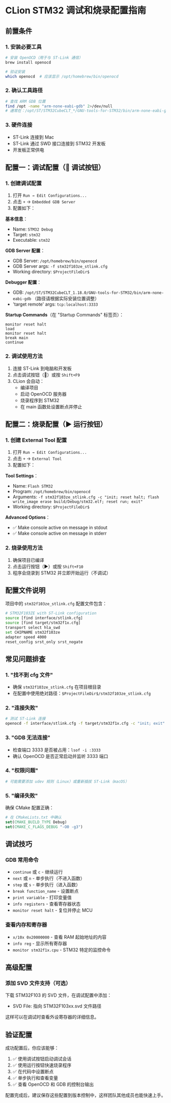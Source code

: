 # CLion STM32 调试和烧录配置指南

## 前置条件

### 1. 安装必要工具
```bash
# 安装 OpenOCD（用于与 ST-Link 通信）
brew install openocd

# 验证安装
which openocd  # 应该显示 /opt/homebrew/bin/openocd
```

### 2. 确认工具路径
```bash
# 查找 ARM GDB 位置
find /opt -name "arm-none-eabi-gdb" 2>/dev/null
# 通常在：/opt/ST/STM32CubeCLT_*/GNU-tools-for-STM32/bin/arm-none-eabi-gdb
```

### 3. 硬件连接
- ST-Link 连接到 Mac
- ST-Link 通过 SWD 接口连接到 STM32 开发板
- 开发板正常供电

## 配置一：调试配置（🐛 调试按钮）

### 1. 创建调试配置
1. 打开 `Run → Edit Configurations...`
2. 点击 `+` → `Embedded GDB Server`
3. 配置如下：

**基本信息**：
- Name: `STM32 Debug`
- Target: `stm32`
- Executable: `stm32`

**GDB Server 配置**：
- GDB Server: `/opt/homebrew/bin/openocd`
- GDB Server args: `-f stm32f103ze_stlink.cfg`
- Working directory: `$ProjectFileDir$`

**Debugger 配置**：
- GDB: `/opt/ST/STM32CubeCLT_1.18.0/GNU-tools-for-STM32/bin/arm-none-eabi-gdb`
  （路径请根据实际安装位置调整）
- 'target remote' args: `tcp:localhost:3333`

**Startup Commands**（在 "Startup Commands" 标签页）：
```
monitor reset halt
load
monitor reset halt
break main
continue
```

### 2. 调试使用方法
1. 连接 ST-Link 到电脑和开发板
2. 点击调试按钮（🐛）或按 `Shift+F9`
3. CLion 会自动：
   - 编译项目
   - 启动 OpenOCD 服务器
   - 烧录程序到 STM32
   - 在 main 函数处设置断点并停止

## 配置二：烧录配置（▶️ 运行按钮）

### 1. 创建 External Tool 配置
1. 打开 `Run → Edit Configurations...`
2. 点击 `+` → `External Tool`
3. 配置如下：

**Tool Settings**：
- Name: `Flash STM32`
- Program: `/opt/homebrew/bin/openocd`
- Arguments: `-f stm32f103ze_stlink.cfg -c "init; reset halt; flash write_image erase build/Debug/stm32.elf; reset run; exit"`
- Working directory: `$ProjectFileDir$`

**Advanced Options**：
- ✅ Make console active on message in stdout
- ✅ Make console active on message in stderr

### 2. 烧录使用方法
1. 确保项目已编译
2. 点击运行按钮（▶️）或按 `Shift+F10`
3. 程序会烧录到 STM32 并立即开始运行（不调试）

## 配置文件说明

项目中的 `stm32f103ze_stlink.cfg` 配置文件包含：
```bash
# STM32F103ZE with ST-Link configuration
source [find interface/stlink.cfg]
source [find target/stm32f1x.cfg]
transport select hla_swd
set CHIPNAME stm32f103ze
adapter speed 4000
reset_config srst_only srst_nogate
```

## 常见问题排查

### 1. "找不到 cfg 文件"
- 确保 `stm32f103ze_stlink.cfg` 在项目根目录
- 在配置中使用绝对路径：`$ProjectFileDir$/stm32f103ze_stlink.cfg`

### 2. "连接失败"
```bash
# 测试 ST-Link 连接
openocd -f interface/stlink.cfg -f target/stm32f1x.cfg -c "init; exit"
```

### 3. "GDB 无法连接"
- 检查端口 3333 是否被占用：`lsof -i :3333`
- 确认 OpenOCD 是否正常启动并监听 3333 端口

### 4. "权限问题"
```bash
# 可能需要添加 udev 规则（Linux）或重新插拔 ST-Link（macOS）
```

### 5. "编译失败"
确保 CMake 配置正确：
```cmake
# 在 CMakeLists.txt 中确认
set(CMAKE_BUILD_TYPE Debug)
set(CMAKE_C_FLAGS_DEBUG "-O0 -g3")
```

## 调试技巧

### GDB 常用命令
- `continue` 或 `c` - 继续运行
- `next` 或 `n` - 单步执行（不进入函数）
- `step` 或 `s` - 单步执行（进入函数）
- `break function_name` - 设置断点
- `print variable` - 打印变量值
- `info registers` - 查看寄存器状态
- `monitor reset halt` - 复位并停止 MCU

### 查看内存和寄存器
- `x/10x 0x20000000` - 查看 RAM 起始地址的内容
- `info reg` - 显示所有寄存器
- `monitor stm32f1x.cpu` - STM32 特定的监控命令

## 高级配置

### 添加 SVD 文件支持（可选）
下载 STM32F103 的 SVD 文件，在调试配置中添加：
- SVD File: 指向 STM32F103xx.svd 文件路径

这样可以在调试时查看外设寄存器的详细信息。

## 验证配置

成功配置后，你应该能够：
1. ✅ 使用调试按钮启动调试会话
2. ✅ 使用运行按钮快速烧录程序
3. ✅ 在代码中设置断点
4. ✅ 单步执行和查看变量
5. ✅ 查看 OpenOCD 和 GDB 的控制台输出

配置完成后，建议保存这些配置到版本控制中，这样团队其他成员也能快速上手。